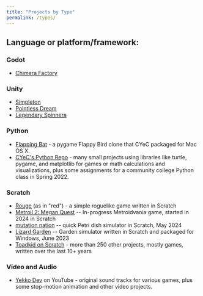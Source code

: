 ```yaml
---
title: "Projects by Type"
permalink: /types/
---
```


## Language or platform/framework:

### Godot
 - [Chimera Factory](https://yyekko.itch.io/chimera-factory)

### Unity
 - [Simpleton](https://yyekko.itch.io/simpleton)
 - [Pointless Dream](https://yyekko.itch.io/pointless-dream)
 - [Legendary Spinnera](https://yyekko.itch.io/legendary-spinnera)

### Python
 - [Flapping Bat](https://github.com/cyec2025/cyec_python/tree/main/flapping_bat_2022) - a pygame Flappy Bird clone that CYeC packaged for Mac OS X.
 - [CYeC's Python Repo](https://github.com/cyec2025/cyec_python) - many small projects using libraries like turtle, pygame, and matplotlib for games or math calculations and visualizations, plus some assignments for a community college Python class in Spring 2022.

### Scratch
 - [Rouge](https://yyekko.itch.io/rouge) (as in "red") - a simple roguelike game written in Scratch
 - [Metroil 2: Megan Quest](https://scratch.mit.edu/projects/1054380324/) -- In-progress Metroidvania game, started in 2024 in Scratch
 - [mutation nation](https://scratch.mit.edu/projects/647746342/) -- quick Petri dish simulator in Scratch, May 2024
 - [Lizard Garden](https://yyekko.itch.io/lizard-garden) -- Garden simulator written in Scratch and packaged for Windows, June 2023
 - [Toadkid on Scratch](https://scratch.mit.edu/users/Toadkid/) - more than 250 other projects, mostly games, written over the last 10+ years

### Video and Audio
 - [Yekko Dev](https://www.youtube.com/@yekkodev) on YouTube - original sound tracks for various games, plus some stop-motion animation and other video projects.
